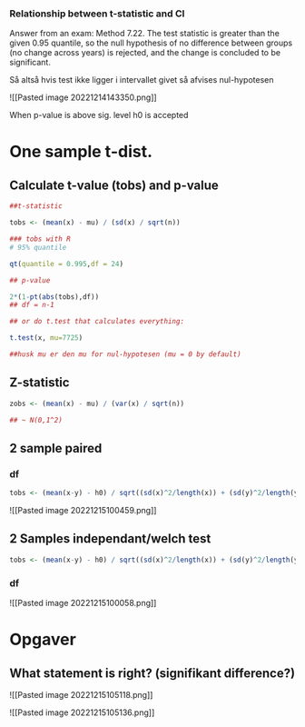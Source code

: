 
### Relationship between t-statistic and CI

Answer from an exam:
Method 7.22. The test statistic is greater than the given 0.95 quantile, so the null hypothesis of no difference between groups (no change across years) is rejected, and the change is concluded to be significant.

Så altså hvis test ikke ligger i intervallet givet så afvises nul-hypotesen


![[Pasted image 20221214143350.png]]

When p-value is above sig. level h0 is accepted

# One sample t-dist.

## Calculate t-value (tobs) and p-value

```R
##t-statistic

tobs <- (mean(x) - mu) / (sd(x) / sqrt(n))

### tobs with R
# 95% quantile

qt(quantile = 0.995,df = 24)

## p-value

2*(1-pt(abs(tobs),df))
## df = n-1

## or do t.test that calculates everything:

t.test(x, mu=7725)

##husk mu er den mu for nul-hypotesen (mu = 0 by default)
```

## Z-statistic

```R
zobs <- (mean(x) - mu) / (var(x) / sqrt(n))

## ~ N(0,1^2)
```

## 2 sample paired
### df

```R
tobs <- (mean(x-y) - h0) / sqrt((sd(x)^2/length(x)) + (sd(y)^2/length(y)))
```

![[Pasted image 20221215100459.png]]



## 2 Samples independant/welch test

```R
tobs <- (mean(x-y) - h0) / sqrt((sd(x)^2/length(x)) + (sd(y)^2/length(y)))
```

### df
![[Pasted image 20221215100058.png]]


# Opgaver

## What statement is right? (signifikant difference?)

![[Pasted image 20221215105118.png]]

![[Pasted image 20221215105136.png]]



